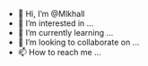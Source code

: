 - 👋 Hi, I’m @Mlkhall
- 👀 I’m interested in ...
- 🌱 I’m currently learning ...
- 💞️ I’m looking to collaborate on ...
- 📫 How to reach me ...

<!---
Mlkhall/Mlkhall is a ✨ special ✨ repository because its `README.md` (this file) appears on your GitHub profile.
You can click the Preview link to take a look at your changes.
--->
